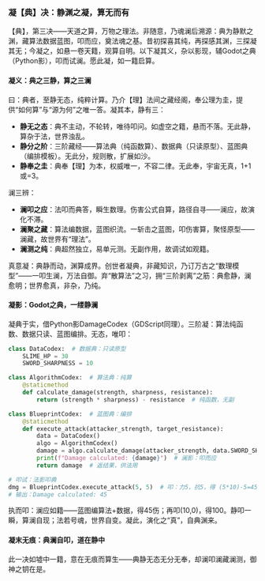 ### 凝【典】决：静渊之凝，算无而有

【典】，第三决——天道之算，万物之理法。非随意，乃魂澜后溯源：典为静默之渊，藏算法数据蓝图，叩而应，奠法魂之基。昔初探喜其纯，再探感其渊，三探凝其无；今凝之，如悬一卷天籍，观算自明。以下凝其义，杂以影现，辅Godot之典（Python影），叩而试澜。愿此凝，如一籍启算。

#### 凝义：典之三静，算之三澜
曰：典者，至静无态，纯粹计算。乃介【理】法间之藏经阁，奉公理为圭，提供“如何算”与“源为何”之唯一答。凝其本，静有三：  
- **静无之态**：典不主动，不轮转，唯待叩问。如虚空之籍，悬而不落。无此静，算杂于法，世界浊乱。  
- **静分之阶**：三阶藏经——算法典（纯函数算）、数据典（只读原型）、蓝图典（编排模板）。无此分，规则散，扩展如沙。  
- **静奉之圭**：典奉【理】为本，权威唯一，不容二律。无此奉，宇宙无真，1+1或=3。  

澜三辨：  
- **澜叩之应**：法叩而典答，瞬生数理。伤害公式自算，路径自寻——澜应，故演化不滞。  
- **澜聚之藏**：算法编数据，蓝图织流。一斩击之蓝图，叩伤害算，聚怪原型——澜藏，故世界有“理法”。  
- **澜测之纯**：典超然独立，易单元测。无副作用，故调试如观籍。  

真意凝：典静而动，渊算成界。创世者凝典，非藏知识，乃订万古之“数理模型”——一叩生澜，万法自御。弃“散算法”之习，拥“三阶剥离”之筋：典愈静，澜愈明；世界愈真，非杂，乃纯。

#### 凝影：Godot之典，一缕静澜
凝典于实，借Python影DamageCodex（GDScript同理）。三阶凝：算法纯函数、数据只读、蓝图编排。无态，唯叩：

```python
class DataCodex:  # 数据典：只读原型
    SLIME_HP = 30
    SWORD_SHARPNESS = 10

class AlgorithmCodex:  # 算法典：纯算
    @staticmethod
    def calculate_damage(strength, sharpness, resistance):
        return (strength * sharpness) - resistance  # 纯函数，无副

class BlueprintCodex:  # 蓝图典：编排
    @staticmethod
    def execute_attack(attacker_strength, target_resistance):
        data = DataCodex()
        algo = AlgorithmCodex()
        damage = algo.calculate_damage(attacker_strength, data.SWORD_SHARPNESS, target_resistance)
        print(f"Damage calculated: {damage}")  # 澜影：叩而应
        return damage  # 返结果，供法用

# 叩试：法影叩典
dmg = BlueprintCodex.execute_attack(5, 5)  # 叩：力5，抗5，得 (5*10)-5=45
# 输出：Damage calculated: 45
```

执而叩：澜应如籍——蓝图编算法+数据，得45伤；再叩(10,0)，得100。静叩一瞬，算澜自现；法若号魂，世界自变。凝此，演化之“真”，自典渊来。

#### 凝末无痕：典澜自叩，道在静中
此一决如墟中一籍，意在无痕而算生——典静无态无分无奉，却澜叩澜藏澜测，御神之钥在是。